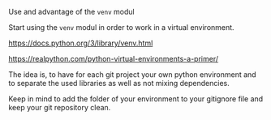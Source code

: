 Use and advantage of the `venv` modul

Start using the `venv` modul in order to work in a virtual environment.

https://docs.python.org/3/library/venv.html

https://realpython.com/python-virtual-environments-a-primer/

The idea is, to have for each git project your own python environment and
to separate the used libraries as well as not mixing dependencies.

Keep in mind to add the folder of your environment to your gitignore file and keep your git repository clean.
